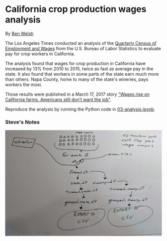 # California crop production wages analysis

By [Ben Welsh](mailto:ben.welsh@latimes.com)

The Los Angeles Times conducted an analysis of the [Quarterly Census of Employment and Wages](https://www.bls.gov/cew/datatoc.htm) from the U.S. Bureau of Labor Statistics to evaluate pay for crop workers in California.

The analysis found that wages for crop production in California have increased by 13% from 2010 to 2015, twice as fast as average pay in the state. It also found that workers in some parts of the state earn much more than others. Napa County, home to many of the state's wineries, pays workers the most.

Those results were published in a March 17, 2017 story ["Wages rise on California farms. Americans still don’t want the job"](http://www.latimes.com/projects/la-fi-farms-immigration/).

Reproduce the analysis by running the Python code in [03-analysis.ipynb](./03-analysis.ipynb).

### Steve's Notes

![workflow](02-transform-workflow.jpg)

